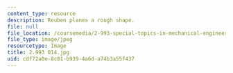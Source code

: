 ```yaml
---
content_type: resource
description: Reuben planes a rough shape.
file: null
file_location: /coursemedia/2-993-special-topics-in-mechanical-engineering-the-art-and-science-of-boat-design-january-iap-2007/cdf72a0e8c81b9394a6da74b3a55f437_2993014.jpg
file_type: image/jpeg
resourcetype: Image
title: 2.993 014.jpg
uid: cdf72a0e-8c81-b939-4a6d-a74b3a55f437
---
```

